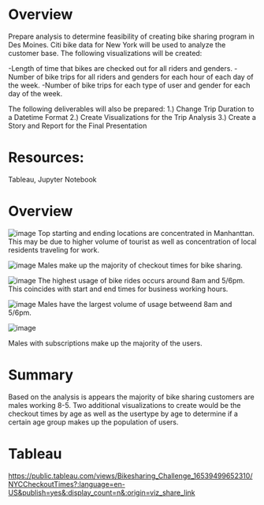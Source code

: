 # Overview
Prepare analysis to determine feasibility of creating bike sharing program in Des Moines. Citi bike data for New York will be used to analyze the customer base. The following visualizations will be created:

-Length of time that bikes are checked out for all riders and genders.
-Number of bike trips for all riders and genders for each hour of each day of the week.
-Number of bike trips for each type of user and gender for each day of the week.

The following deliverables will also be prepared:
1.) Change Trip Duration to a Datetime Format
2.) Create Visualizations for the Trip Analysis
3.) Create a Story and Report for the Final Presentation

# Resources:
Tableau, Jupyter Notebook

# Overview
![image](https://user-images.githubusercontent.com/99636479/171339427-0245fb00-72fa-4929-a97c-857a9fa3a905.png)
Top starting and ending locations are concentrated in Manhanttan. This may be due to higher volume of tourist as well as concentration of local residents traveling for work.


![image](https://user-images.githubusercontent.com/99636479/171339554-2f876928-1c40-4fa1-bc22-cb1efaa0d522.png)
Males make up the majority of checkout times for bike sharing.


![image](https://user-images.githubusercontent.com/99636479/171339709-5df2226b-398b-4548-ae70-43e61918dbe9.png)
The highest usage of bike rides occurs around 8am and 5/6pm. This coincides with start and end times for business working hours.


![image](https://user-images.githubusercontent.com/99636479/171339828-a36b6212-7bd1-4a7f-aa47-0ed04a6416f6.png)
Males have the largest volume of usage betweend 8am and 5/6pm. 



![image](https://user-images.githubusercontent.com/99636479/171339377-7a6d9b2f-c42f-433d-ad52-81c2c8fdafcc.png)

Males with subscriptions make up the majority of the users.

# Summary
Based on the analysis is appears the majority of bike sharing customers are males working 8-5. Two additional visualizations to create would be the checkout times by age as well as the usertype by age to determine if a certain age group makes up the population of users.

# Tableau
https://public.tableau.com/views/Bikesharing_Challenge_16539499652310/NYCCheckoutTimes?:language=en-US&publish=yes&:display_count=n&:origin=viz_share_link